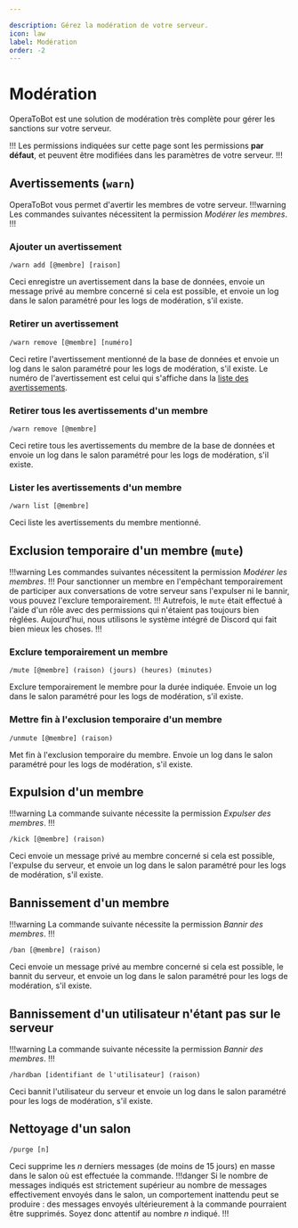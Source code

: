 ```yaml
---

description: Gérez la modération de votre serveur.
icon: law
label: Modération
order: -2
---
```


# Modération

OperaToBot est une solution de modération très complète pour gérer les sanctions sur votre serveur.

!!!
Les permissions indiquées sur cette page sont les permissions **par défaut**, et peuvent être modifiées dans les paramètres de votre serveur.
!!!

## Avertissements (`warn`)
OperaToBot vous permet d'avertir les membres de votre serveur. 
!!!warning
Les commandes suivantes nécessitent la permission *Modérer les membres*.
!!!
### Ajouter un avertissement
```
/warn add [@membre] [raison]
```
Ceci enregistre un avertissement dans la base de données, envoie un message privé au membre concerné si cela est possible, et envoie un log dans le salon paramétré pour les logs de modération, s'il existe.

### Retirer un avertissement
```
/warn remove [@membre] [numéro]
```
Ceci retire l'avertissement mentionné de la base de données et envoie un log dans le salon paramétré pour les logs de modération, s'il existe.
Le numéro de l'avertissement est celui qui s'affiche dans la [liste des avertissements](#lister-les-avertissements-dun-membre).

### Retirer tous les avertissements d'un membre
```
/warn remove [@membre]
```
Ceci retire tous les avertissements du membre de la base de données et envoie un log dans le salon paramétré pour les logs de modération, s'il existe.

### Lister les avertissements d'un membre
```
/warn list [@membre]
```
Ceci liste les avertissements du membre mentionné.


## Exclusion temporaire d'un membre (`mute`)
!!!warning
Les commandes suivantes nécessitent la permission *Modérer les membres*.
!!!
Pour sanctionner un membre en l'empêchant temporairement de participer aux conversations de votre serveur sans l'expulser ni le bannir, vous pouvez l'exclure temporairement.
!!!
Autrefois, le `mute` était effectué à l'aide d'un rôle avec des permissions qui n'étaient pas toujours bien réglées. Aujourd'hui, nous utilisons le système intégré de Discord qui fait bien mieux les choses.
!!!
### Exclure temporairement un membre
```
/mute [@membre] (raison) (jours) (heures) (minutes)
```
Exclure temporairement le membre pour la durée indiquée. Envoie un log dans le salon paramétré pour les logs de modération, s'il existe.

### Mettre fin à l'exclusion temporaire d'un membre
```
/unmute [@membre] (raison)
```
Met fin à l'exclusion temporaire du membre. Envoie un log dans le salon paramétré pour les logs de modération, s'il existe.

## Expulsion d'un membre
!!!warning
La commande suivante nécessite la permission *Expulser des membres*.
!!!
```
/kick [@membre] (raison)
```
Ceci envoie un message privé au membre concerné si cela est possible, l'expulse du serveur, et envoie un log dans le salon paramétré pour les logs de modération, s'il existe.

## Bannissement d'un membre
!!!warning
La commande suivante nécessite la permission *Bannir des membres*.
!!!
```
/ban [@membre] (raison)
```
Ceci envoie un message privé au membre concerné si cela est possible, le bannit du serveur, et envoie un log dans le salon paramétré pour les logs de modération, s'il existe.

## Bannissement d'un utilisateur n'étant pas sur le serveur
!!!warning
La commande suivante nécessite la permission *Bannir des membres*.
!!!
```
/hardban [identifiant de l'utilisateur] (raison)
```
Ceci bannit l'utilisateur du serveur et envoie un log dans le salon paramétré pour les logs de modération, s'il existe.

## Nettoyage d'un salon
```
/purge [n]
```
Ceci supprime les $n$ derniers messages (de moins de 15 jours) en masse dans le salon où est effectuée la commande.
!!!danger
Si le nombre de messages indiqués est strictement supérieur au nombre de messages effectivement envoyés dans le salon, un comportement inattendu peut se produire : des messages envoyés ultérieurement à la commande pourraient être supprimés. Soyez donc attentif au nombre $n$ indiqué.
!!!